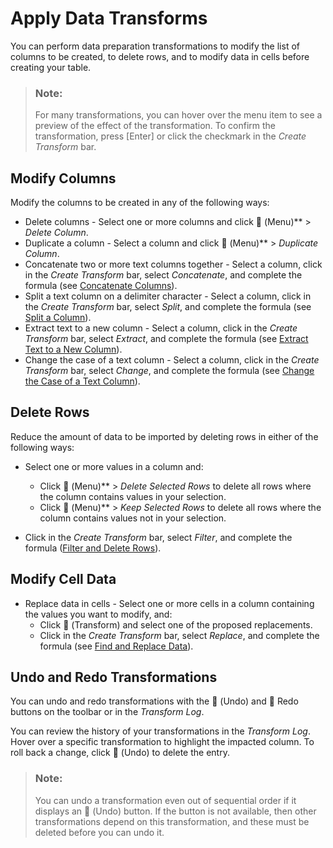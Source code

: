<!-- loio3f0d747224bd4660a999c3e35817e73f -->

<link rel="stylesheet" type="text/css" href="../css/sap-icons.css"/>

# Apply Data Transforms

You can perform data preparation transformations to modify the list of columns to be created, to delete rows, and to modify data in cells before creating your table.

> ### Note:  
> For many transformations, you can hover over the menu item to see a preview of the effect of the transformation. To confirm the transformation, press [Enter\] or click the checkmark in the *Create Transform* bar.



<a name="loio3f0d747224bd4660a999c3e35817e73f__section_dwm_4vb_z4b"/>

## Modify Columns

Modify the columns to be created in any of the following ways:

-   Delete columns - Select one or more columns and click <span class="FPA-icons-V3"></span> \(Menu\)** \> *Delete Column*.
-   Duplicate a column - Select a column and click <span class="FPA-icons-V3"></span> \(Menu\)** \> *Duplicate Column*.
-   Concatenate two or more text columns together - Select a column, click in the *Create Transform* bar, select *Concatenate*, and complete the formula \(see [Concatenate Columns](concatenate-columns-819b01b.md)\).
-   Split a text column on a delimiter character - Select a column, click in the *Create Transform* bar, select *Split*, and complete the formula \(see [Split a Column](split-a-column-8b15a70.md)\).
-   Extract text to a new column - Select a column, click in the *Create Transform* bar, select *Extract*, and complete the formula \(see [Extract Text to a New Column](extract-text-to-a-new-column-33dfe25.md)\).
-   Change the case of a text column - Select a column, click in the *Create Transform* bar, select *Change*, and complete the formula \(see [Change the Case of a Text Column](change-the-case-of-a-text-column-b7e2102.md)\).



<a name="loio3f0d747224bd4660a999c3e35817e73f__section_ysh_5vb_z4b"/>

## Delete Rows

Reduce the amount of data to be imported by deleting rows in either of the following ways:

-   Select one or more values in a column and:
    -   Click <span class="FPA-icons-V3"></span> \(Menu\)** \> *Delete Selected Rows* to delete all rows where the column contains values in your selection.
    -   Click <span class="FPA-icons-V3"></span> \(Menu\)** \> *Keep Selected Rows* to delete all rows where the column contains values not in your selection.

-   Click in the *Create Transform* bar, select *Filter*, and complete the formula \([Filter and Delete Rows](filter-and-delete-rows-d32f91f.md)\).



<a name="loio3f0d747224bd4660a999c3e35817e73f__section_ed3_5vb_z4b"/>

## Modify Cell Data

-   Replace data in cells - Select one or more cells in a column containing the values you want to modify, and:
    -   Click <span class="FPA-icons-V3"></span> \(Transform\) and select one of the proposed replacements.
    -   Click in the *Create Transform* bar, select *Replace*, and complete the formula \(see [Find and Replace Data](find-and-replace-data-d57aabf.md)\).




<a name="loio3f0d747224bd4660a999c3e35817e73f__section_ip5_2wb_z4b"/>

## Undo and Redo Transformations

You can undo and redo transformations with the <span class="FPA-icons-V3"></span> \(Undo\) and <span class="FPA-icons-V3"></span> Redo buttons on the toolbar or in the *Transform Log*.

You can review the history of your transformations in the *Transform Log*. Hover over a specific transformation to highlight the impacted column. To roll back a change, click <span class="SAP-icons-V5"></span> \(Undo\) to delete the entry.

> ### Note:  
> You can undo a transformation even out of sequential order if it displays an <span class="SAP-icons-V5"></span> \(Undo\) button. If the button is not available, then other transformations depend on this transformation, and these must be deleted before you can undo it.

